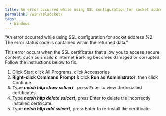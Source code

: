 ```yaml
---
title: An error occurred while using SSL configuration for socket address Error
permalink: /win/sslsocket/
tags:
  - Windows
---
```

&#8220;An error occurred while using SSL configuration for socket address %2. The error status code is contained within the returned data.&#8221;

This error occurs when the SSL certificates that allow you to access secure content, such as Emails & Internet Banking becomes damaged or corrupted. Follow the instructions below to fix.

  1. Click Start click All Programs, click Accessories
  2. **Right**&#8211;**click** **Command** **Prompt** & click **Run** **as** **Administrator**  then click Continue.
  3. Type **_netsh http show sslcert_**,  press Enter to view the installed certificates.
  4. Type **_netsh http delete sslcert_**, press Enter to delete the incorrectly installed certificate.
  5. Type **_netsh http add sslcert_**, press Enter to re-install the certificate.
